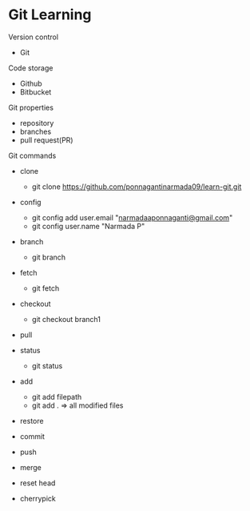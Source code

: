 # Git Learning
Version control
- Git

Code storage
- Github
- Bitbucket

Git properties
- repository
- branches
- pull request(PR)

Git commands
- clone
  - git clone https://github.com/ponnagantinarmada09/learn-git.git
- config
  - git config add user.email "narmadaaponnaganti@gmail.com"
  - git config user.name "Narmada P"
- branch
  - git branch
- fetch
  - git fetch
- checkout
  - git checkout branch1
- pull
- status
  - git status
- add
  - git add filepath
  - git add . => all modified files
- restore
- commit
- push
- merge

- reset head
- cherrypick



